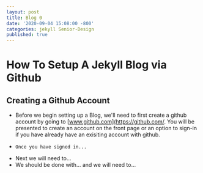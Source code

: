 ```yaml
---
layout: post
title: Blog 0
date: '2020-09-04 15:08:00 -800'
categories: jekyll Senior-Design
published: true
---
```


# How To Setup A Jekyll Blog via Github

## Creating a Github Account

- Before we begin setting up a Blog, we'll need to first create a github account by going to [www.github.com](https://github.com/. You will be presented to create an account on the front page or an option to sign-in if you have already have an exisiting account with github. 
-     Once you have signed in...
- Next we will need to...
- We should be done with... and we will need to...
